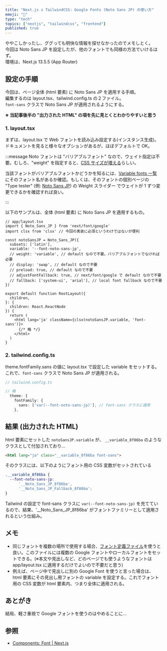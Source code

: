 ```yaml
---
title: "Next.js x TailwindCSS: Google Fonts (Noto Sans JP) の使い方"
emoji: "🐸"
type: "tech"
topics: ["nextjs", "tailwindcss", "frontend"]
published: true
---
```


ややこしかったし、ググっても明快な情報を探せなかったのでメモしとく。  
今回は Noto Sans JP を設定したが、他のフォントでも同様の方法でいけるはず。  
環境は、Next.js 13.5.5 (App Router)

## 設定の手順

今回は、ページ全体 (html 要素) に Noto Sans JP を適用する手順。  
編集するのは layout.tsx、tailwind.config.ts の２ファイル。  
`font-sans` クラスで Noto Sans JP が適用されるようにする。  

**※ 当記事後半の "出力された HTML" の項を先に見とくとわかりやすいと思う**

### 1. layout.tsx

まずは、layout.tsx で Web フォントを読み込み設定する(インスタンス生成)。  
ドキュメントを見ると様々なオプションがあるが、ほぼデフォルトで OK。

:::message
Noto フォントは "バリアブルフォント" なので、ウェイト指定は不要。むしろ、"weight" を指定すると、[CSS サイズが増える](https://zenn.dev/k_kind/articles/next-font-weight)らしい。  

当該フォントがバリアブルフォントかどうかを知るには、[Variable fonts 一覧](https://fonts.google.com/variablefonts) にそのフォント名があるか確認。もしくは、そのフォントの個別ページの "Type tester" (例: [Noto Sans JP](https://fonts.google.com/noto/specimen/Noto+Sans+JP/tester)) の Weight スライダー でウェイトが 1 ずつ変更できるかを確認すれば良い。

:::

以下のサンプルは、全体 (html 要素) に Noto Sans JP を適用するもの。

```tsx
// app/layout.tsx
import { Noto_Sans_JP } from 'next/font/google'
import clsx from 'clsx' // 今回の実装に必須というわけではないが便利

const notoSansJP = Noto_Sans_JP({
  subsets: ['latin'],
  variable: '--font-noto-sans-jp',
  // weight: 'variable', // default なので不要。バリアブルフォントでなければ必要
  // display: 'swap', // default なので不要
  // preload: true, // default なので不要
  // adjustFontFallback: true, // next/font/google で default なので不要
  // fallback: ['system-ui', 'arial'], // local font fallback なので不要
})

export default function RootLayout({
  children,
}: {
  children: React.ReactNode
}) {
  return (
    <html lang='ja' className={clsx(notoSansJP.variable, 'font-sans')}>
      {/* 略 */}
    </html>
  )
}
````

### 2. tailwind.config.ts

theme.fontFamily.sans の値に layout.tsx で設定した variable をセットする。
これで、`font-sans` クラスで Noto Sans JP が適用される。

```ts
// tailwind.config.ts

// 略
  theme: {
    fontFamily: {
      sans: ['var(--font-noto-sans-jp)'], // font-sans クラスに適用
    },
```

## 結果 (出力された HTML)

html 要素にセットした `notoSansJP.variable` が、
`__variable_8f86ba` のようなクラスとして付加されており…

```html
<html lang="ja" class="__variable_8f86ba font-sans">
```

そのクラスには、以下のようにフォント用の CSS 変数がセットされている

```css
.__variable_8f86ba {
  --font-noto-sans-jp:
      '__Noto_Sans_JP_8f86ba',
      '__Noto_Sans_JP_Fallback_8f86ba';
}
```

Tailwind の設定で font-sans クラスに `var(--font-noto-sans-jp)` を充てているので、結果、'__Noto_Sans_JP_8f86ba' がフォントファミリーとして適用されるという仕組み。

## メモ

* 同じフォントを複数の場所で使用する場合、[フォント定義ファイル](https://nextjs.org/docs/pages/api-reference/components/font#using-a-font-definitions-file)を使うと良い。このファイルには複数の Google フォントやローカルフォントをセットできる。(※本文や見出しなど、どのページでも使うようなフォントは app/layout.tsx に適用するだけでよいので不要だと思う)
* 例えば、ページ中で見出しに別の Google Font を使うと言った場合は、html 要素にその見出し用フォントの variable を設定する。これでフォント用の CSS 変数が html 要素内、つまり全体に適用される。

## あとがき

結局、軽さ重視で Google フォントを使うのはやめることに…

## 参照

* [Components: Font | Next.js](https://nextjs.org/docs/pages/api-reference/components/font#declarations)